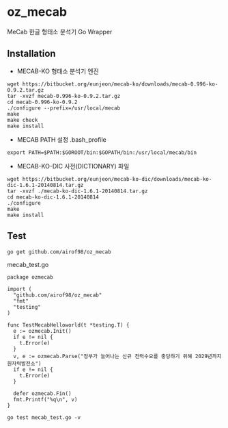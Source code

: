 # oz_mecab

MeCab 한글 형태소 분석기 Go Wrapper

Installation
-----------
* MECAB-KO 형태소 분석기 엔진
```
wget https://bitbucket.org/eunjeon/mecab-ko/downloads/mecab-0.996-ko-0.9.2.tar.gz
tar -xvzf mecab-0.996-ko-0.9.2.tar.gz
cd mecab-0.996-ko-0.9.2
./configure --prefix=/usr/local/mecab
make
make check
make install
```
* MECAB PATH 설정 .bash_profile
```
export PATH=$PATH:$GOROOT/bin:$GOPATH/bin:/usr/local/mecab/bin
```

* MECAB-KO-DIC 사전(DICTIONARY) 파일
```
wget https://bitbucket.org/eunjeon/mecab-ko-dic/downloads/mecab-ko-dic-1.6.1-20140814.tar.gz
tar -xvzf ./mecab-ko-dic-1.6.1-20140814.tar.gz
cd mecab-ko-dic-1.6.1-20140814
./configure
make
make install
```
Test
---------
```
go get github.com/airof98/oz_mecab
```
mecab_test.go
```
package ozmecab

import (
  "github.com/airof98/oz_mecab"
  "fmt"
  "testing"
)   

func TestMecabHelloworld(t *testing.T) {
  e := ozmecab.Init()
  if e != nil {
    t.Error(e)
  }   
  v, e := ozmecab.Parse("정부가 늘어나는 신규 전력수요를 충당하기 위해 2029년까지 원자력발전소")
  if e != nil {
    t.Error(e)
  }   

  defer ozmecab.Fin()
  fmt.Printf("%q\n", v)
}
```
```
go test mecab_test.go -v
```

